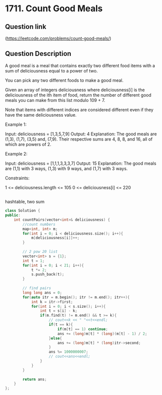 # 1711. Count Good Meals

## Question link
(https://leetcode.com/problems/count-good-meals/)

## Question Description

A good meal is a meal that contains exactly two different food items with a sum of deliciousness equal to a power of two.

You can pick any two different foods to make a good meal.

Given an array of integers deliciousness where deliciousness[i] is the deliciousness of the i​​​​​​th​​​​​​​​ item of food, return the number of different good meals you can make from this list modulo 109 + 7.

Note that items with different indices are considered different even if they have the same deliciousness value.

 
Example 1:

Input: deliciousness = [1,3,5,7,9]
Output: 4
Explanation: The good meals are (1,3), (1,7), (3,5) and, (7,9).
Their respective sums are 4, 8, 8, and 16, all of which are powers of 2.

Example 2:

Input: deliciousness = [1,1,1,3,3,3,7]
Output: 15
Explanation: The good meals are (1,1) with 3 ways, (1,3) with 9 ways, and (1,7) with 3 ways.
 

Constraints:

1 <= deliciousness.length <= 105
0 <= deliciousness[i] <= 220

##
hashtable, two sum

```c++
class Solution {
public:
    int countPairs(vector<int>& deliciousness) {
        //count numbers
        map<int, int> m;
        for(int i = 0; i < deliciousness.size(); i++){
            m[deliciousness[i]]++;
        }
        
        // 2 pow 20 list
        vector<int> s = {1};
        int t = 1;
        for(int i = 0; i < 21; i++){
            t *= 2;
            s.push_back(t);
        }
        
        // find pairs
        long long ans = 0;
        for(auto itr = m.begin(); itr != m.end(); itr++){
            int k = itr->first;
            for(int i = 0; i < s.size(); i++){
                int t = s[i] - k;
                if(m.find(t) != m.end() && t >= k){
                    // cout<<k << " "<<t<<endl;
                    if(t == k){
                        if(m[t] == 1) continue;
                        ans += (long)m[t] * (long)(m[t] - 1) / 2;
                    }else{
                        ans += (long)m[t] * (long)itr->second;
                    }
                    ans %= 1000000007;
                    // cout<<ans<<endl;
                }
            }
        }
        
        return ans;
    }
};
```